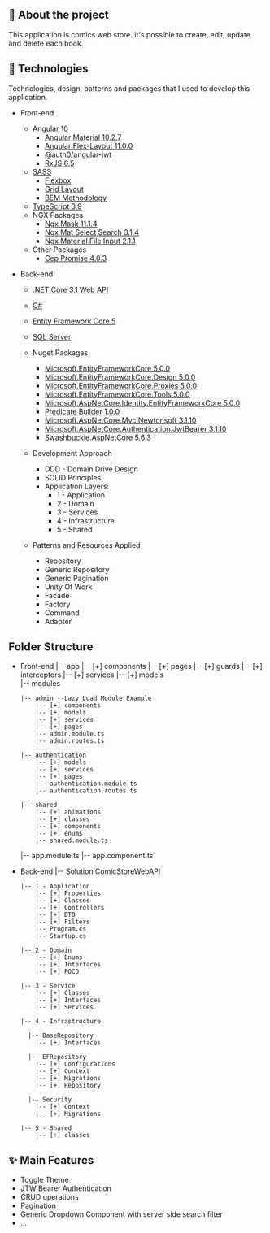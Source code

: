 ## 📖 About the project

This application is comics web store. it's possible to create, edit, update and delete each book.

## 🤖 Technologies

Technologies, design, patterns and packages that I used to develop this application.

- Front-end

  - [Angular 10](https://angular.io/)
    - [Angular Material 10.2.7](https://material.angular.io/)
    - [Angular Flex-Layout 11.0.0](https://www.npmjs.com/package/@angular/flex-layout)
    - [@auth0/angular-jwt](https://www.npmjs.com/package/@auth0/angular-jwt)
    - [RxJS 6.5](https://rxjs-dev.firebaseapp.com/guide/overview)
  - [SASS](https://sass-lang.com/)
    - [Flexbox](https://www.w3schools.com/css/css3_flexbox.asp)
    - [Grid Layout](https://www.w3schools.com/css/css_grid.asp)
    - [BEM Methodology](http://getbem.com/naming/)
  - [TypeScript 3.9](https://www.typescriptlang.org/)
  - NGX Packages
    - [Ngx Mask 11.1.4](https://www.npmjs.com/package/ngx-mask)
    - [Ngx Mat Select Search 3.1.4](https://www.npmjs.com/package/ngx-mat-select-search)
    - [Ngx Material File Input 2.1.1](https://www.npmjs.com/package/ngx-material-file-input)
  - Other Packages
    - [Cep Promise 4.0.3 ](https://www.npmjs.com/package/cep-promise)

- Back-end

  - [.NET Core 3.1 Web API](https://dotnet.microsoft.com/download)
  - [C#](https://docs.microsoft.com/en-us/dotnet/csharp/)
  - [Entity Framework Core 5](https://docs.microsoft.com/en-us/ef/core/)
  - [SQL Server](https://docs.microsoft.com/en-us/sql/sql-server/?view=sql-server-ver15)
  - Nuget Packages

    - [Microsoft.EntityFrameworkCore 5.0.0](https://www.nuget.org/packages/Microsoft.EntityFrameworkCore/5.0.0?_src=template)
    - [Microsoft.EntityFrameworkCore.Design 5.0.0](https://www.nuget.org/packages/Microsoft.EntityFrameworkCore.Design/5.0.0?_src=template)
    - [Microsoft.EntityFrameworkCore.Proxies 5.0.0](https://www.nuget.org/packages/Microsoft.EntityFrameworkCore.Proxies/5.0.0?_src=template)
    - [Microsoft.EntityFrameworkCore.Tools 5.0.0](https://www.nuget.org/packages/Microsoft.EntityFrameworkCore.Tools/5.0.0?_src=template)
    - [Microsoft.AspNetCore.Identity.EntityFrameworkCore 5.0.0](https://www.nuget.org/packages/Microsoft.AspNetCore.Identity.EntityFrameworkCore/5.0.0?_src=template)
    - [Predicate Builder 1.0.0](https://www.nuget.org/packages/PredicateBuilder/)
    - [Microsoft.AspNetCore.Mvc.Newtonsoft 3.1.10](https://www.nuget.org/packages/Microsoft.AspNetCore.Mvc.NewtonsoftJson/3.1.10?_src=template)
    - [Microsoft.AspNetCore.Authentication.JwtBearer 3.1.10](https://www.nuget.org/packages/Microsoft.AspNetCore.Authentication.JwtBearer/3.1.10?_src=template)
    - [Swashbuckle.AspNetCore 5.6.3](https://www.nuget.org/packages/Swashbuckle.AspNetCore/5.6.3?_src=template)

  - Development Approach
    - DDD - Domain Drive Design
    - SOLID Principles
    - Application Layers:
      - 1 - Application
      - 2 - Domain
      - 3 - Services
      - 4 - Infrastructure
      - 5 - Shared
  - Patterns and Resources Applied
    - Repository
    - Generic Repository
    - Generic Pagination
    - Unity Of Work
    - Facade
    - Factory
    - Command
    - Adapter

## Folder Structure

- Front-end
  |-- app
  |-- [+] components
  |-- [+] pages
  |-- [+] guards
  |-- [+] interceptors
  |-- [+] services
  |-- [+] models  
  |-- modules

      |-- admin --Lazy Load Module Example
          |-- [+] components
          |-- [+] models
          |-- [+] services
          |-- [+] pages
          |-- admin.module.ts
          |-- admin.routes.ts

      |-- authentication
          |-- [+] models
          |-- [+] services
          |-- [+] pages
          |-- authentication.module.ts
          |-- authentication.routes.ts

      |-- shared
          |-- [+] animations
          |-- [+] classes
          |-- [+] components
          |-- [+] enums
          |-- shared.module.ts

  |-- app.module.ts
  |-- app.component.ts

- Back-end
  |-- Solution ComicStoreWebAPI

      |-- 1 - Application
          |-- [+] Properties
          |-- [+] Classes
          |-- [+] Controllers
          |-- [+] DTO
          |-- [+] Filters
          |-- Program.cs
          |-- Startup.cs

      |-- 2 - Domain
          |-- [+] Enums
          |-- [+] Interfaces
          |-- [+] POCO

      |-- 3 - Service
          |-- [+] Classes
          |-- [+] Interfaces
          |-- [+] Services

      |-- 4 - Infrastructure

        |-- BaseRepository
          |-- [+] Interfaces

        |-- EFRepository
          |-- [+] Configurations
          |-- [+] Context
          |-- [+] Migrations
          |-- [+] Repository

        |-- Security
          |-- [+] Context
          |-- [+] Migrations

      |-- 5 - Shared
          |-- [+] classes

## ✨ Main Features

- Toggle Theme
- JTW Bearer Authentication
- CRUD operations
- Pagination
- Generic Dropdown Component with server side search filter
- ...
